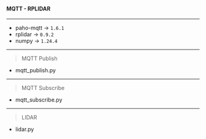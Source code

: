 #### MQTT - RPLIDAR

---

- paho-mqtt -> `1.6.1`
- rplidar -> `0.9.2`
- numpy -> `1.24.4`

---

> MQTT Publish

- mqtt_publish.py

---

> MQTT Subscribe

- mqtt_subscribe.py

---

> LIDAR

- lidar.py
